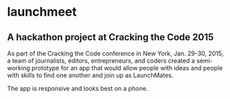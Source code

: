 # launchmeet
## A hackathon project at Cracking the Code 2015

As part of the Cracking the Code conference in New York, Jan. 29-30, 2015, 
a team of journalists, editors, entrepreneurs, and coders created a semi-working 
prototype for an app that would allow people with ideas and people with 
skills to find one another and join up as LaunchMates. 

The app is responsive and looks best on a phone.

